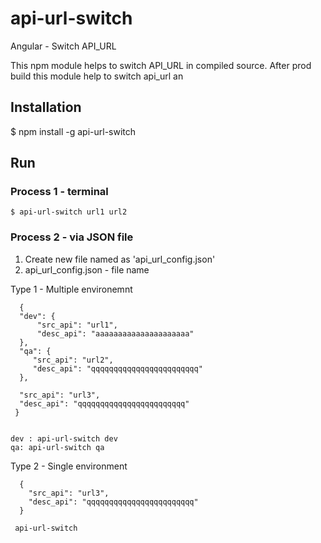 
# api-url-switch #

Angular - Switch API_URL 

This npm module helps to switch API_URL in compiled source. After prod build this module help to switch api_url an 

## Installation

$ npm install -g api-url-switch 

## Run

### Process 1 - terminal 
    $ api-url-switch url1 url2

### Process 2 - via JSON file

 1. Create new file named as 'api_url_config.json'
 2. api_url_config.json - file name
 
   Type 1 - Multiple environemnt 
   ```
     {
     "dev": {
         "src_api": "url1",
         "desc_api": "aaaaaaaaaaaaaaaaaaaaa"
     },
     "qa": {
        "src_api": "url2",
        "desc_api": "qqqqqqqqqqqqqqqqqqqqqqqq"
     },

     "src_api": "url3",
     "desc_api": "qqqqqqqqqqqqqqqqqqqqqqqq"
    }
    
   ```
    dev : api-url-switch dev 
    qa: api-url-switch qa 
    
   Type 2 - Single environment 
   ```
     {
       "src_api": "url3",
       "desc_api": "qqqqqqqqqqqqqqqqqqqqqqqq"
     }
    
    api-url-switch 
  
     

